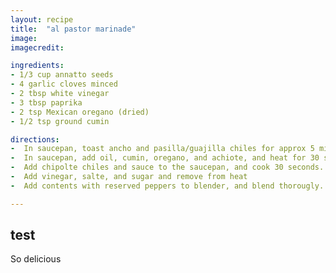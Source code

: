 ```yaml
---
layout: recipe
title:  "al pastor marinade"
image: 
imagecredit: 

ingredients:
- 1/3 cup annatto seeds
- 4 garlic cloves minced
- 2 tbsp white vinegar
- 3 tbsp paprika
- 2 tsp Mexican oregano (dried)
- 1/2 tsp ground cumin

directions:
-  In saucepan, toast ancho and pasilla/guajilla chiles for approx 5 minutes. Remove, and set aside with loose cover.
-  In saucepan, add oil, cumin, oregano, and achiote, and heat for 30 seconds.
-  Add chipolte chiles and sauce to the saucepan, and cook 30 seconds.
-  Add vinegar, salte, and sugar and remove from heat
-  Add contents with reserved peppers to blender, and blend thorougly.

---
```

## test

So delicious
